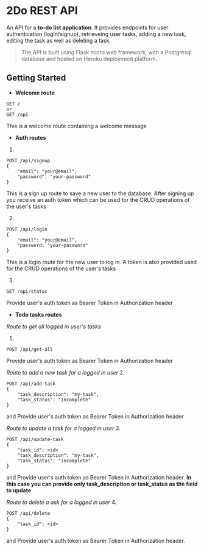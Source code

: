 # 2Do REST API

An API for a **to-do list application**. It provides endpoints for user authentication (login/signup), retrieveing user tasks, adding a new task, editing the task as well as
deleting a task.

> The API is built using Flask micro web framework, with a Postgresql database and hosted on Heroku deployment platform.

## Getting Started

- **Welcome route**

```
GET /
or
GET /api
```

This is a welcome route containing a welcome message

- **Auth routes**

1.

```
POST /api/signup
{
    "email": "your@email",
    "password": "your-password"
}
```

This is a sign up route to save a new user to the database.
After signing up you receive an auth token which can be used for the CRUD operations of the user's tasks

2.

```
POST /api/login
{
	"email": "your@email",
	"password: "your-password"
}
```

This is a login route for the new user to log in.
A token is also provided used for the CRUD operations of the user's tasks

3.

```
GET /api/status
```

Provide user's auth token as Bearer Token in Authorization header

- **Todo tasks routes**

_Route to get all logged in user's tasks_

1.

```
POST /api/get-all
```

Provide user's auth token as Bearer Token in Authorization header

_Route to add a new task for a logged in user_ 2.

```
POST /api/add-task
{
    "task_description": "my-task",
    "task_status": "incomplete"
}

```

and
Provide user's auth token as Bearer Token in Authorization header

_Route to update a task for a logged in user_ 3.

```
POST /api/update-task
{
	"task_id": <id>
	"task_description": "my-task",
	"task_status": "incomplete"
}
```

and
Provide user's auth token as Bearer Token in Authorization header.
**In this case you can provide only task_description or task_status as the field to update**

_Route to delete a ask for a logged in user_ 4.

```
POST /api/delete
{
    "task_id": <id>
}
```

and
Provide user's auth token as Bearer Token in Authorization header.
